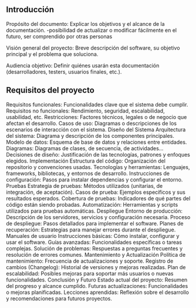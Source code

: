 ## Introducción
Propósito del documento: Explicar los objetivos y el alcance de la documentación.
-posibilidad de actualizar o modificar fácilmente en el futuro, ser comprendido por otras personas	

Visión general del proyecto: Breve descripción del software, su objetivo principal y el problema que soluciona.


Audiencia objetivo: Definir quiénes usarán esta documentación (desarrolladores, testers, usuarios finales, etc.).



## Requisitos del proyecto
Requisitos funcionales: Funcionalidades clave que el sistema debe cumplir.
Requisitos no funcionales: Rendimiento, seguridad, escalabilidad, usabilidad, etc.
Restricciones: Factores técnicos, legales o de negocio que afectan el desarrollo.
Casos de uso: Diagramas o descripciones de los escenarios de interacción con el sistema.
Diseño del Sistema
Arquitectura del sistema: Diagrama y descripción de los componentes principales.
Modelo de datos: Esquema de base de datos y relaciones entre entidades.
Diagramas: Diagramas de clases, de secuencia, de actividades...
Decisiones de diseño: Justificación de las tecnologías, patrones y enfoques elegidos.
Implementación
Estructura del código: Organización del repositorio y convenciones usadas.
Tecnologías y herramientas: Lenguajes, frameworks, bibliotecas, y entornos de desarrollo.
Instrucciones de configuración: Pasos para instalar dependencias y configurar el entorno.
Pruebas
Estrategia de pruebas: Métodos utilizados (unitarias, de integración, de aceptación).
Casos de prueba: Ejemplos específicos y sus resultados esperados.
Cobertura de pruebas: Indicadores de qué partes del código están siendo probadas.
Automatización: Herramientas y scripts utilizados para pruebas automáticas.
Despliegue
Entorno de producción: Descripción de los servidores, servicios y configuración necesaria.
Proceso de despliegue: Pasos detallados para implementar el software.
Planes de recuperación: Estrategias para manejar errores durante el despliegue.
Manuales de usuario
Instrucciones básicas: Cómo instalar, configurar y usar el software.
Guías avanzadas: Funcionalidades específicas o tareas complejas.
Solución de problemas: Respuestas a preguntas frecuentes y resolución de errores comunes.
Mantenimiento y Actualización
Política de mantenimiento: Frecuencia de actualizaciones y soporte.
Registro de cambios (Changelog): Historial de versiones y mejoras realizadas.
Plan de escalabilidad: Posibles mejoras para soportar más usuarios o nuevas funcionalidades.
Conclusión y Futuro
Estado actual del proyecto: Resumen del progreso y alcance cumplido.
Futuras actualizaciones: Funcionalidades o mejoras planificadas.
Lecciones aprendidas: Reflexión sobre el desarrollo y recomendaciones para futuros proyectos.
